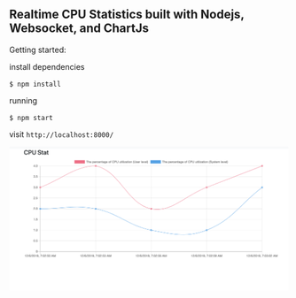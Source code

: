 ## Realtime CPU Statistics built with Nodejs, Websocket, and ChartJs

Getting started:

install dependencies
```
$ npm install
```

running
```
$ npm start
```

visit `http://localhost:8000/`

<div align="center">

[<img src="./docs/example.png" width="900">](https://github.com/telkomdev/node-cpu-stat)
<br/><br/>
</div>
